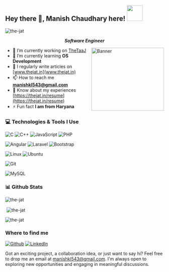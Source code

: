 <h2>
    <!-- <img src="https://emojis.slackmojis.com/emojis/images/1531849430/4246/blob-sunglasses.gif?1531849430" width="30"/> -->
    Hey there 👋, Manish Chaudhary here!
    <img src="https://media.giphy.com/media/12oufCB0MyZ1Go/giphy.gif" width="50">
</h2>

<!-- Profile Views Addins -->
<img src="https://komarev.com/ghpvc/?username=the-jat&label=Profile%20views&color=0e75b6&style=flat" alt="the-jat"/>

<p align="center">
    <em>
        <strong>Software Engineer</strong>
<!--         <img src="https://media.giphy.com/media/WUlplcMpOCEmTGBtBW/giphy.gif" width="30">  -->
    </em>
</p>

<!-- Binary gif -->
<img align='right' src="https://media.giphy.com/media/v1.Y2lkPTc5MGI3NjExZWJ2Z3NoeHluNGxmZnk2dzRqeGVhYTJpczhiOHAwcGFsaTM2aDFvOCZlcD12MV9pbnRlcm5hbF9naWZfYnlfaWQmY3Q9dHM/ksE9feSa2b4V2GYwY4/giphy.gif" width="230" height="200" alt="Banner">

- 🔭 I’m currently working on [TheTaaJ](https://github.com/The-Jat/TheTaaJ)
- 🌱 I’m currently learning **OS Development**
- 📝 I regularly write articles on [www.thejat.in](www.thejat.in)
- 📫 How to reach me **manishkl543@gmail.com**
- 📄 Know about my experiences [https://thejat.in/resume](https://thejat.in/resume)
- ⚡ Fun fact **I am from Haryana**


### 💻 Technologies & Tools I Use

![C](https://img.shields.io/badge/c-%2300599C.svg?style=for-the-badge&logo=c&logoColor=white)
![C++](https://img.shields.io/badge/c++-%2300599C.svg?style=for-the-badge&logo=c%2B%2B&logoColor=white)
![JavaScript](https://img.shields.io/badge/javascript-%23323330.svg?style=for-the-badge&logo=javascript&logoColor=%23F7DF1E)
![PHP](https://img.shields.io/badge/php-%23777BB4.svg?style=for-the-badge&logo=php&logoColor=white)

![Angular](https://img.shields.io/badge/angular-%23DD0031.svg?style=for-the-badge&logo=angular&logoColor=white)
![Laravel](https://img.shields.io/badge/laravel-%23FF2D20.svg?style=for-the-badge&logo=laravel&logoColor=white)
![Bootstrap](https://img.shields.io/badge/bootstrap-%238511FA.svg?style=for-the-badge&logo=bootstrap&logoColor=white)

![Linux](https://img.shields.io/badge/Linux-FCC624?style=for-the-badge&logo=linux&logoColor=black)
![Ubuntu](https://img.shields.io/badge/Ubuntu-E95420?style=for-the-badge&logo=ubuntu&logoColor=white)

![Git](https://img.shields.io/badge/git-%23F05033.svg?style=for-the-badge&logo=git&logoColor=white)

![MySQL](https://img.shields.io/badge/mysql-%2300f.svg?style=for-the-badge&logo=mysql&logoColor=white)


<!--
### <img src="https://media.giphy.com/media/VgCDAzcKvsR6OM0uWg/giphy.gif" width="50"> Mine Introduction to the C++ Compiler...  

```c++
#include <iostream>
#include <vector>

using namespace std;

class ManishChaudhary {
public:
    string name = "Manish Chaudhary";
    vector<string> code = {"C", "C++", "Assembly", "PHP", "Javascript"};
    vector<string> askMeAbout = {"OS-Dev", "Web-Dev"};
    vector<string> frameworks = {"Angular", "Laravel"};
    string currentFocus = "On OS Development";
    string funFact = "I am from Haryana (IN)!";

    void printInfo() {
        cout << "Name: "   << name << endl;
        cout << "Code: ";
        printVector(code);
        cout << "Ask Me About: ";
        printVector(askMeAbout);
        cout << "Frameworks: ";
        printVector(frameworks);
        cout << "Current Focus: " << currentFocus << endl;
        cout << "Fun Fact: " << funFact << endl;
    }

private:
    template<typename T>
    void printVector(const vector<T>& vec) {
        for (const auto& item : vec) {
            cout << item << " ";
        }
        cout << endl;
    }

};

int main() {
    ManishChaudhary manish;
    manish.printInfo();
    return 0;
}

// Output
Name: Manish Chaudhary
Code: C C++ Assembly PHP Javascript 
Ask Me About: OS-Dev Web-Dev 
Frameworks: Angular Laravel 
Current Focus: On OS Development
Fun Fact: I am from Haryana (IN)!
```
-->

### 📊 Github Stats
<p><img align="center" src="https://github-readme-stats.vercel.app/api/top-langs?username=the-jat&show_icons=true&locale=en&layout=compact" alt="the-jat" /></p>

<p>&nbsp;<img align="center" src="https://github-readme-stats.vercel.app/api?username=the-jat&show_icons=true&locale=en" alt="the-jat" /></p>

<p><img align="center" src="https://github-readme-streak-stats.herokuapp.com/?user=the-jat&" alt="the-jat" /></p>

<h3>Where to find me</h3>
<p><a href="https://github.com/The-Jat" target="_blank"><img alt="Github" src="https://img.shields.io/badge/GitHub-%2312100E.svg?&style=for-the-badge&logo=Github&logoColor=white" /></a> <a href="https://www.linkedin.com/in/manish-kala-46a845139" target="_blank"><img alt="LinkedIn" src="https://img.shields.io/badge/linkedin-%230077B5.svg?&style=for-the-badge&logo=linkedin&logoColor=white" /></a>
</p>

Got an exciting project, a collaboration idea, or just want to say hi? Feel free to drop me an email at [manishkl543@gmail.com](mailto:manishkl543@gmail.com). I'm always open to exploring new opportunities and engaging in meaningful discussions.
